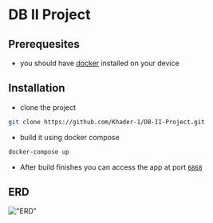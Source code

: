# DB II Project

## Prerequesites

- you should have [docker](https://www.docker.com/) installed on your device

## Installation

- clone the project

```bash
git clone https://github.com/Khader-1/DB-II-Project.git
```

- build it using docker compose

```bash
docker-compose up
```

- After build finishes you can access the app at port [`6868`](http://localhost:6868)

## ERD

!["ERD"]("university_db_schema.png")
